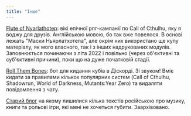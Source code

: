 ```yaml
---
title: "Інше"
---
```


[Flute of Nyarlathotep](https://fonwiki.mooncloud.space/doku.php?id=start): вікі епічної рпг-кампанії по Call of Cthulhu, яку я воджу для друзів. Англійською мовою, бо так вже повелося. В основі лежать "Маски Ньярлатхотепа", але окрім них використано ще купу матеріалу, як мого власного, так і з інших надрукованих модулів.
Заповнюється починаючи з літа 2022 і повільно (через об'єктивні та суб'єктивні причини), поки що на дуже початковій стадії.

[Roll Them Bones](https://github.com/moondownr/roll-them-bones): бот для кидання кубів в Діскорді. Зі звуком! Вміє кидати за правилами кількох популярних систем (Call of Cthulhu, Shadowrun, World of Darkness, Mutants:Year Zero) та видаляти повідомлення з чату.

[Cтарий блог](https://blog.mooncloud.space/) на якому лишилися кілька текстів російською про музику, книги та рольові ігри, які мені не хочеться губити. Заархівовано.
